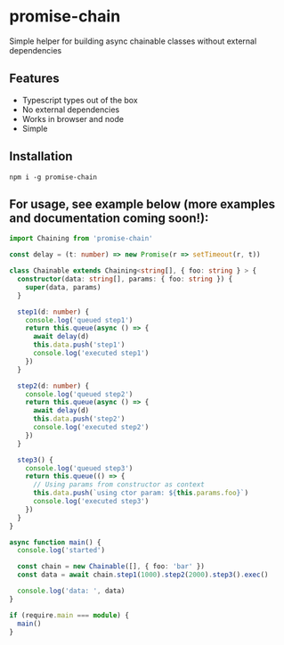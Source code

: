 # promise-chain

Simple helper for building async chainable classes without external dependencies

## Features
 - Typescript types out of the box
 - No external dependencies
 - Works in browser and node
 - Simple
 
## Installation
```shell
npm i -g promise-chain
```

## For usage, see example below (more examples and documentation coming soon!):

```ts
import Chaining from 'promise-chain'

const delay = (t: number) => new Promise(r => setTimeout(r, t))

class Chainable extends Chaining<string[], { foo: string } > {
  constructor(data: string[], params: { foo: string }) {
    super(data, params)
  }

  step1(d: number) {
    console.log('queued step1')
    return this.queue(async () => {
      await delay(d)
      this.data.push('step1')
      console.log('executed step1')
    })
  }

  step2(d: number) {
    console.log('queued step2')
    return this.queue(async () => {
      await delay(d)
      this.data.push('step2')
      console.log('executed step2')
    })
  }

  step3() {
    console.log('queued step3')
    return this.queue(() => {
      // Using params from constructor as context
      this.data.push(`using ctor param: ${this.params.foo}`)
      console.log('executed step3')
    })
  }
}

async function main() {
  console.log('started')

  const chain = new Chainable([], { foo: 'bar' })
  const data = await chain.step1(1000).step2(2000).step3().exec()

  console.log('data: ', data)
}

if (require.main === module) {
  main()
}
```